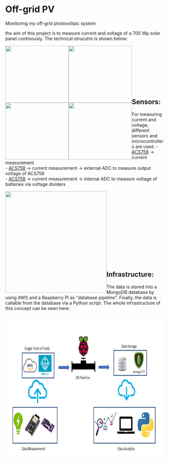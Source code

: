 # Off-grid PV
Monitoring my off-grid photovoltaic system

the aim of this project is to measure current and voltage of a 700 Wp solar panel continously. The technical strucutre is shown below:
<p><img align="left" src="https://github.com/Marius-Graml/Offgrid-PV/blob/main/pictures/solar_panel.jpg" width="200" height="180"</p>
<p><img align="left" src="https://github.com/Marius-Graml/Offgrid-PV/blob/main/pictures/charge_controller.jpg" width="200" height="180"</p>
<p><img align="left" src="https://github.com/Marius-Graml/Offgrid-PV/blob/main/pictures/batteries.jpg" width="200" height="180"</p>
<p><img align="left" src="https://github.com/Marius-Graml/Offgrid-PV/blob/main/pictures/inverter.jpg" width="200" height="180"</p>
</br>
</br>
</br>
</br>
</br>
</br>
</br>
</br>
<h2>Sensors:</h2>
For measuring current and voltage, different sensors and microcontrollers are used. 
 - <a href="https://www.digikey.de/de/datasheets/allegromicrosystemsllc/allegro-microsystems-llcacs758datasheetashx"> ACS758</a> -> current measurement </br>
 - <a href="https://www.ti.com/lit/ds/symlink/ads1114.pdf?ts=1648959763893&ref_url=https%253A%252F%252Fwww.google.com%252F"> ACS758</a> -> current measurement -> external ADC to measure output voltage of ACS758 </br>
- <a href="https://www.espressif.com/sites/default/files/documentation/esp32_datasheet_en.pdf"> ACS758</a> -> current measurement -> internal ADC to measure voltage of batteries via voltage dividers </br>

<p><img align="left" src="https://github.com/Marius-Graml/Offgrid-PV/blob/main/pictures/ESP32_on_platine.jpg" width="320" height="320"</p>

</br>
</br>
</br>
</br>
</br>
</br>
</br>
</br>
</br>
</br>
</br>
</br>
</br>

<h2>Infrastructure:</h2>
The data is stored into a MongoDB database by using AWS and a Raspberry Pi as "database pipeline". Finally, the data is callable from the database via a Python script. The whole infrastructure of this concept can be seen here:
<p><img align="left" src="https://github.com/Marius-Graml/Offgrid-PV/blob/main/pictures/concept_of_measurement.jpg" width="750" height="450"</p>
